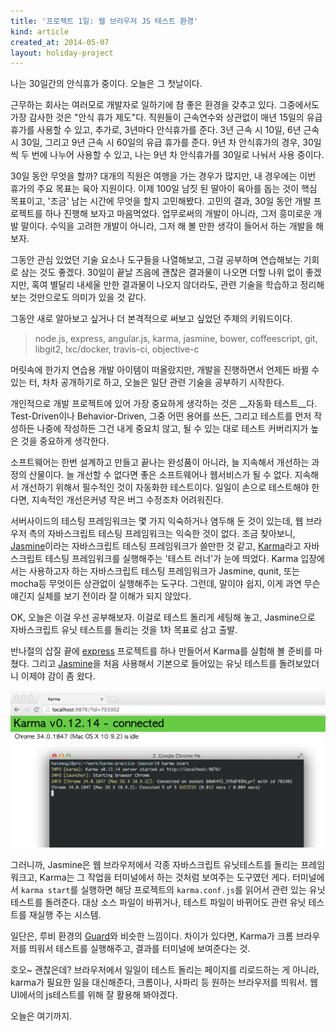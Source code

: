```yaml
---
title: '프로젝트 1일: 웹 브라우저 JS 테스트 환경'
kind: article
created_at: 2014-05-07
layout: holiday-project
---
```


나는 30일간의 안식휴가 중이다. 오늘은 그 첫날이다. 

근무하는 회사는 여러모로 개발자로 일하기에 참 좋은 환경을 갖추고 있다. 그중에서도 가장 감사한 것은 "안식 휴가 제도"다. 직원들이 근속연수와 상관없이 매년 15일의 유급 휴가를 사용할 수 있고, 추가로, 3년마다 안식휴가를 준다. 3년 근속 시 10일, 6년 근속 시 30일, 그리고 9년 근속 시 60일의 유급 휴가를 준다. 9년 차 안식휴가의 경우, 30일씩 두 번에 나누어 사용할 수 있고, 나는 9년 차 안식휴가를 30일로 나눠서 사용 중이다.

30일 동안 무엇을 할까? 대개의 직원은 여행을 가는 경우가 많지만, 내 경우에는 이번 휴가의 주요 목표는 육아 지원이다. 이제 100일 남짓 된 딸아이 육아를 돕는 것이 핵심 목표이고, '조금' 남는 시간에 무엇을 할지 고민해봤다. 고민의 결과, 30일 동안 개발 프로젝트를 하나 진행해 보자고 마음먹었다. 업무로써의 개발이 아니라, 그저 흥미로운 개발 말이다. 수익을 고려한 개발이 아니라, 그저 해 볼 만한 생각이 들어서 하는 개발을 해보자. 

그동안 관심 있었던 기술 요소나 도구들을 나열해보고, 그걸 공부하며 연습해보는 기회로 삼는 것도 좋겠다. 30일이 끝날 즈음에 괜찮은 결과물이 나오면 더할 나위 없이 좋겠지만, 혹여 별달리 내세울 만한 결과물이 나오지 않더라도, 관련 기술을 학습하고 정리해보는 것만으로도 의미가 있을 것 같다. 

그동안 새로 알아보고 싶거나 더 본격적으로 써보고 싶었던 주제의 키워드이다. 

> node.js, express, angular.js, karma, jasmine, bower, coffeescript, git, libgit2, lxc/docker, travis-ci, objective-c

머릿속에 한가지 연습용 개발 아이템이 떠올랐지만, 개발을 진행하면서 언제든 바뀔 수 있는 터, 차차 공개하기로 하고, 오늘은 일단 관련 기술을 공부하기 시작한다. 

개인적으로 개발 프로젝트에 있어 가장 중요하게 생각하는 것은 __자동화 테스트__다. Test-Driven이나 Behavior-Driven, 그중 어떤 용어를 쓰든, 그리고 테스트를 먼저 작성하든 나중에 작성하든 그건 내게 중요치 않고, 될 수 있는 대로 테스트 커버리지가 높은 것을 중요하게 생각한다. 

소프트웨어는 한번 설계하고 만들고 끝나는 완성품이 아니라, 늘 지속해서 개선하는 과정의 산물이다. 늘 개선할 수 없다면 좋은 소프트웨어나 웹서비스가 될 수 없다. 지속해서 개선하기 위해서 필수적인 것이 자동화한 테스트이다. 일일이 손으로 테스트해야 한다면, 지속적인 개선은커녕 작은 버그 수정조차 어려워진다.

서버사이드의 테스팅 프레임워크는 몇 가지 익숙하거나 염두해 둔 것이 있는데, 웹 브라우저 측의 자바스크립트 테스팅 프레임워크는 익숙한 것이 없다. 조금 찾아보니, [Jasmine]이라는 자바스크립트 테스팅 프레임워크가 쓸만한 것 같고, [Karma]라고 자바스크립트 테스팅 프레임워크를 실행해주는 '테스트 러너'가 눈에 띄었다.
Karma 입장에서는 사용하고자 하는 자바스크립트 테스팅 프레임워크가 Jasmine, qunit, 또는 mocha등 무엇이든 상관없이 실행해주는 도구다. 그런데, 말이야 쉽지, 이게 과연 무슨 얘긴지 실체를 보기 전이라 잘 이해가 되지 않았다.

OK, 오늘은 이걸 우선 공부해보자. 이걸로 테스트 돌리게 세팅해 놓고, Jasmine으로 자바스크립트 유닛 테스트를 돌리는 것을 1차 목표로 삼고 출발.

반나절의 삽질 끝에 [express] 프로젝트를 하나 만들어서 Karma를 실험해 볼 준비를 마쳤다. 그리고 [Jasmine]을 처음 사용해서 기본으로 들어있는 유닛 테스트를 돌려보았더니 이제야 감이 좀 왔다. 

<img src="/img/holiday-project/karma-start.png" class="img-rounded" style="width: 700px;"/>

그러니까, Jasmine은 웹 브라우저에서 각종 자바스크립트 유닛테스트를 돌리는 프레임워크고, Karma는 그 작업을 터미널에서 하는 것처럼 보여주는 도구였던 게다. 터미널에서 ```karma start```를 실행하면 해당 프로젝트의 ```karma.conf.js```를 읽어서 관련 있는 유닛테스트를 돌려준다. 대상 소스 파일이 바뀌거나, 테스트 파일이 바뀌어도 관련 유닛 테스트를 재실행 주는 시스템. 

일단은, 루비 환경의 [Guard](http://guardgem.org/)와 비슷한 느낌이다. 차이가 있다면, Karma가 크롬 브라우저를 띄워서 테스트를 실행해주고, 결과를 터미널에 보여준다는 것. 

호오~ 괜찮은데? 브라우저에서 일일이 테스트 돌리는 페이지를 리로드하는 게 아니라, karma가 필요한 일을 대신해준다, 크롬이나, 사파리 등 원하는 브라우저를 띄워서. 웹 UI에서의 js테스트를 위해 잘 활용해 봐야겠다. 

오늘은 여기까지. 

[Karma]: http://karma-runner.github.io/
[Jasmine]: http://jasmine.github.io/
[express]: http://expressjs.com/